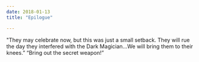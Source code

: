 ```yaml
---
date: 2018-01-13
title: "Epilogue"

---
```


"They may celebrate now, but this was just a small setback. They will rue the day they interfered with the Dark Magician...We will bring them to their knees.”
“Bring out the secret weapon!”
